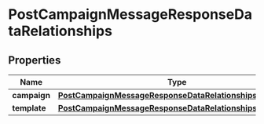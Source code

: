 # PostCampaignMessageResponseDataRelationships

## Properties
Name | Type | Description | Notes
------------ | ------------- | ------------- | -------------
**campaign** | [**PostCampaignMessageResponseDataRelationshipsCampaign**](PostCampaignMessageResponseDataRelationshipsCampaign.md) |  |  [optional]
**template** | [**PostCampaignMessageResponseDataRelationshipsTemplate**](PostCampaignMessageResponseDataRelationshipsTemplate.md) |  |  [optional]
